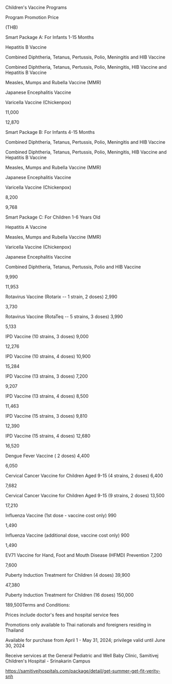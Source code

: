 Children's Vaccine Programs

Program Promotion Price

(THB)

Smart Package A: For Infants 1-15 Months

Hepatitis B Vaccine

Combined Diphtheria, Tetanus, Pertussis, Polio, Meningitis and HIB
Vaccine

Combined Diphtheria, Tetanus, Pertussis, Polio, Meningitis, HIB Vaccine
and Hepatitis B Vaccine

Measles, Mumps and Rubella Vaccine (MMR)

Japanese Encephalitis Vaccine

Varicella Vaccine (Chickenpox)

11,000

12,870

Smart Package B: For Infants 4-15 Months

Combined Diphtheria, Tetanus, Pertussis, Polio, Meningitis and HIB
Vaccine

Combined Diphtheria, Tetanus, Pertussis, Polio, Meningitis, HIB Vaccine
and Hepatitis B Vaccine

Measles, Mumps and Rubella Vaccine (MMR)

Japanese Encephalitis Vaccine

Varicella Vaccine (Chickenpox)

8,200

9,768

Smart Package C: For Children 1-6 Years Old

Hepatitis A Vaccine

Measles, Mumps and Rubella Vaccine (MMR)

Varicella Vaccine (Chickenpox)

Japanese Encephalitis Vaccine

Combined Diphtheria, Tetanus, Pertussis, Polio and HIB Vaccine

9,990

11,953

Rotavirus Vaccine (Rotarix -- 1 strain, 2 doses) 2,990

3,730

Rotavirus Vaccine (RotaTeq -- 5 strains, 3 doses) 3,990

5,133

IPD Vaccine (10 strains, 3 doses) 9,000

12,276

IPD Vaccine (10 strains, 4 doses) 10,900

15,284

IPD Vaccine (13 strains, 3 doses) 7,200

9,207

IPD Vaccine (13 strains, 4 doses) 8,500

11,463

IPD Vaccine (15 strains, 3 doses) 9,810

12,390

IPD Vaccine (15 strains, 4 doses) 12,680

16,520

Dengue Fever Vaccine ( 2 doses) 4,400

6,050

Cervical Cancer Vaccine for Children Aged 9-15 (4 strains, 2 doses)
6,400

7,682

Cervical Cancer Vaccine for Children Aged 9-15 (9 strains, 2 doses)
13,500

17,210

Influenza Vaccine (1st dose - vaccine cost only) 990

1,490

Influenza Vaccine (additional dose, vaccine cost only) 900

1,490

EV71 Vaccine for Hand, Foot and Mouth Disease (HFMD) Prevention 7,200

7,600

Puberty Induction Treatment for Children (4 doses) 39,900

47,380

Puberty Induction Treatment for Children (16 doses) 150,000

189,500Terms and Conditions:

Prices include doctor's fees and hospital service fees

Promotions only available to Thai nationals and foreigners residing in
Thailand

Available for purchase from April 1 - May 31, 2024; privilege valid
until June 30, 2024

Receive services at the General Pediatric and Well Baby Clinic,
Samitivej Children's Hospital - Srinakarin Campus

<https://samitivejhospitals.com/package/detail/get-summer-get-fit-verity-snh>

